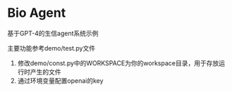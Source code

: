 # Bio Agent
基于GPT-4的生信agent系统示例

主要功能参考demo/test.py文件
1. 修改demo/const.py中的WORKSPACE为你的workspace目录，用于存放运行时产生的文件
2. 通过环境变量配置openai的key